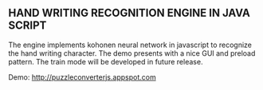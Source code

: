 ## HAND WRITING RECOGNITION ENGINE IN JAVA SCRIPT
The engine implements kohonen neural network in javascript to recognize the hand writing character. The demo presents with a nice GUI and preload pattern.
The train mode will be developed in future release.

Demo: <a href='http://puzzleconverterjs.appspot.com'>http://puzzleconverterjs.appspot.com</a>
